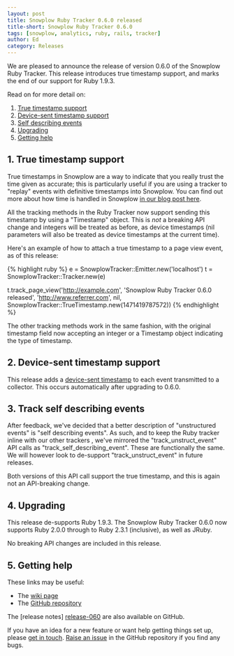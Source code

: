 ```yaml
---
layout: post
title: Snowplow Ruby Tracker 0.6.0 released
title-short: Snowplow Ruby Tracker 0.6.0
tags: [snowplow, analytics, ruby, rails, tracker]
author: Ed
category: Releases
---
```


We are pleased to announce the release of version 0.6.0 of the Snowplow Ruby Tracker. This release introduces true timestamp
support, and marks the end of our support for Ruby 1.9.3.

Read on for more detail on:

1. [True timestamp support](/blog/2016/08/17/snowplow-ruby-tracker-0.6.0-released/#ttm)
2. [Device-sent timestamp support](/blog/2016/08/17/snowplow-ruby-tracker-0.6.0-released/#stm)
3. [Self describing events](/blog/2016/08/17/snowplow-ruby-tracker-0.6.0-released/#selfdescribingevents)
4. [Upgrading](/blog/2016/08/17/snowplow-ruby-tracker-0.6.0-released/#upgrading)
5. [Getting help](/blog/2016/08/17/snowplow-ruby-tracker-0.6.0-released/#help)

<!--more-->

<h2 id="ttm">1. True timestamp support</h2>

True timestamps in Snowplow are a way to indicate that you really trust the time given as accurate; this is particularly useful if you are using a tracker to "replay" events with definitive timestamps into Snowplow. You can find out more about how time is handled in Snowplow [in our blog post here][snowplow-time].

All the tracking methods in the Ruby Tracker now support sending this timestamp by using a "Timestamp" object. This is *not* a breaking API change and integers will be treated as before, as device timestamps (nil parameters will also be treated as device timestamps at the current time).

Here's an example of how to attach a true timestamp to a page view event, as of this release:

{% highlight ruby %}
e = SnowplowTracker::Emitter.new('localhost')
t = SnowplowTracker::Tracker.new(e)

t.track_page_view('http://example.com', 
                  'Snowplow Ruby Tracker 0.6.0 released',
                  'http://www.referrer.com', 
                   nil, 
                   SnowplowTracker::TrueTimestamp.new(1471419787572))
{% endhighlight %}

The other tracking methods work in the same fashion, with the original timestamp field now accepting an integer or a Timestamp object indicating the type of timestamp. 

<h2 id="stm">2. Device-sent timestamp support</h2>

This release adds a [device-sent timestamp][snowplow-time] to each event transmitted to a collector. This occurs automatically after upgrading to 0.6.0.

<h2 id="selfdescribingevents">3. Track self describing events</h2>
 
After feedback, we've decided that a better description of "unstructured events" is "self describing events". As such, and to keep the Ruby tracker inline with our other trackers , we've mirrored the "track_unstruct_event" API calls as "track_self_describing_event". These are functionally the same. We will however look to de-support "track_unstruct_event" in future releases.

Both versions of this API call support the true timestamp, and this is again not an API-breaking change.

<h2 id="upgrading">4. Upgrading</h2>

This release de-supports Ruby 1.9.3. The Snowplow Ruby Tracker 0.6.0 now supports Ruby 2.0.0 through to Ruby 2.3.1 (inclusive), as well as JRuby.

No breaking API changes are included in this release.

<h2 id="help">5. Getting help</h2>

These links may be useful:

* The [wiki page][wiki]
* The [GitHub repository][repo]

The [release notes] [release-060] are also available on GitHub.

If you have an idea for a new feature or want help getting things set up, please [get in touch][talk-to-us]. [Raise an issue][issues] in the GitHub repository if you find any bugs.

[snowplow-time]: http://snowplowanalytics.com/blog/2015/09/15/improving-snowplows-understanding-of-time/
[repo]: https://github.com/snowplow/snowplow-ruby-tracker
[release-060]: https://github.com/snowplow/snowplow-ruby-tracker/releases/tag/0.6.0
[wiki]: https://github.com/snowplow/snowplow/wiki/Ruby-Tracker
[issues]: https://github.com/snowplow/snowplow-ruby-tracker/issues
[talk-to-us]: https://github.com/snowplow/snowplow/wiki/Talk-to-us
